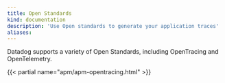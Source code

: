 ```yaml
---
title: Open Standards
kind: documentation
description: 'Use Open standards to generate your application traces'
aliases:
---
```

Datadog supports a variety of Open Standards, including OpenTracing and OpenTelemetry.

{{< partial name="apm/apm-opentracing.html" >}}

